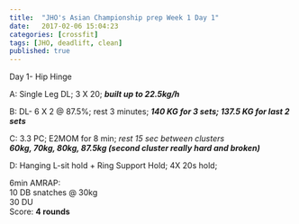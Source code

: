 ```yaml
---
title:  "JHO's Asian Championship prep Week 1 Day 1"
date:   2017-02-06 15:04:23
categories: [crossfit]
tags: [JHO, deadlift, clean]
published: true
---
```

Day 1- Hip Hinge

A: Single Leg DL; 3 X 20; **_built up to 22.5kg/h_**

B: DL- 6 X 2 @ 87.5%; rest 3 minutes; **_140 KG for 3 sets; 137.5 KG for last 2 sets_**

C: 3.3 PC; E2MOM for 8 min; _rest 15 sec between clusters_  
**_60kg, 70kg, 80kg, 87.5kg (second cluster really hard and broken)_**

D: Hanging L-sit hold + Ring Support Hold; 4X 20s hold;  

6min AMRAP:  
10 DB snatches @ 30kg  
30 DU  
Score: **4 rounds**